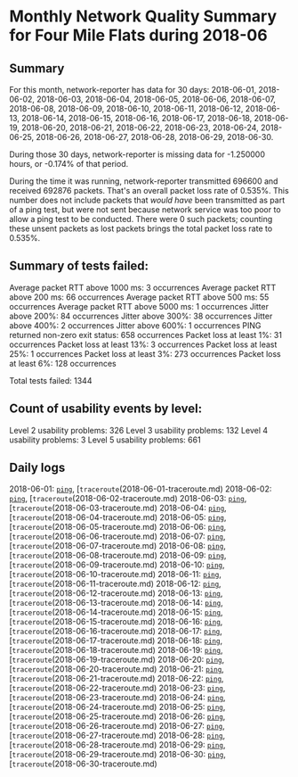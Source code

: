# Monthly Network Quality Summary for Four Mile Flats during 2018-06

## Summary 

For this month, network-reporter has data for 30 days: 2018-06-01, 2018-06-02, 2018-06-03, 2018-06-04, 2018-06-05, 2018-06-06, 2018-06-07, 2018-06-08, 2018-06-09, 2018-06-10, 2018-06-11, 2018-06-12, 2018-06-13, 2018-06-14, 2018-06-15, 2018-06-16, 2018-06-17, 2018-06-18, 2018-06-19, 2018-06-20, 2018-06-21, 2018-06-22, 2018-06-23, 2018-06-24, 2018-06-25, 2018-06-26, 2018-06-27, 2018-06-28, 2018-06-29, 2018-06-30.
    
During those 30 days, network-reporter is missing data for -1.250000 hours, or -0.174% of that period.    

During the time it was running, network-reporter transmitted 696600 and received 692876 packets. That's an overall packet 
loss rate of 0.535%. This number does not include packets that *would have* been transmitted as part of a ping test, 
but were not sent because network service was too poor to allow a ping test to be conducted. There were 0 such 
packets; counting these unsent packets as lost packets brings the total packet loss rate to 0.535%.

## Summary of tests failed:

Average packet RTT above 1000 ms: 3 occurrences
Average packet RTT above 200 ms: 66 occurrences
Average packet RTT above 500 ms: 55 occurrences
Average packet RTT above 5000 ms: 1 occurrences
Jitter above 200%: 84 occurrences
Jitter above 300%: 38 occurrences
Jitter above 400%: 2 occurrences
Jitter above 600%: 1 occurrences
PING returned non-zero exit status: 658 occurrences
Packet loss at least 1%: 31 occurrences
Packet loss at least 13%: 3 occurrences
Packet loss at least 25%: 1 occurrences
Packet loss at least 3%: 273 occurrences
Packet loss at least 6%: 128 occurrences

Total tests failed: 1344


## Count of usability events by level:

Level 2 usability problems: 326
Level 3 usability problems: 132
Level 4 usability problems: 3
Level 5 usability problems: 661



## Daily logs


2018-06-01: [<code>ping</code>](2018-06-01.md), [<code>traceroute</code>(2018-06-01-traceroute.md)
2018-06-02: [<code>ping</code>](2018-06-02.md), [<code>traceroute</code>(2018-06-02-traceroute.md)
2018-06-03: [<code>ping</code>](2018-06-03.md), [<code>traceroute</code>(2018-06-03-traceroute.md)
2018-06-04: [<code>ping</code>](2018-06-04.md), [<code>traceroute</code>(2018-06-04-traceroute.md)
2018-06-05: [<code>ping</code>](2018-06-05.md), [<code>traceroute</code>(2018-06-05-traceroute.md)
2018-06-06: [<code>ping</code>](2018-06-06.md), [<code>traceroute</code>(2018-06-06-traceroute.md)
2018-06-07: [<code>ping</code>](2018-06-07.md), [<code>traceroute</code>(2018-06-07-traceroute.md)
2018-06-08: [<code>ping</code>](2018-06-08.md), [<code>traceroute</code>(2018-06-08-traceroute.md)
2018-06-09: [<code>ping</code>](2018-06-09.md), [<code>traceroute</code>(2018-06-09-traceroute.md)
2018-06-10: [<code>ping</code>](2018-06-10.md), [<code>traceroute</code>(2018-06-10-traceroute.md)
2018-06-11: [<code>ping</code>](2018-06-11.md), [<code>traceroute</code>(2018-06-11-traceroute.md)
2018-06-12: [<code>ping</code>](2018-06-12.md), [<code>traceroute</code>(2018-06-12-traceroute.md)
2018-06-13: [<code>ping</code>](2018-06-13.md), [<code>traceroute</code>(2018-06-13-traceroute.md)
2018-06-14: [<code>ping</code>](2018-06-14.md), [<code>traceroute</code>(2018-06-14-traceroute.md)
2018-06-15: [<code>ping</code>](2018-06-15.md), [<code>traceroute</code>(2018-06-15-traceroute.md)
2018-06-16: [<code>ping</code>](2018-06-16.md), [<code>traceroute</code>(2018-06-16-traceroute.md)
2018-06-17: [<code>ping</code>](2018-06-17.md), [<code>traceroute</code>(2018-06-17-traceroute.md)
2018-06-18: [<code>ping</code>](2018-06-18.md), [<code>traceroute</code>(2018-06-18-traceroute.md)
2018-06-19: [<code>ping</code>](2018-06-19.md), [<code>traceroute</code>(2018-06-19-traceroute.md)
2018-06-20: [<code>ping</code>](2018-06-20.md), [<code>traceroute</code>(2018-06-20-traceroute.md)
2018-06-21: [<code>ping</code>](2018-06-21.md), [<code>traceroute</code>(2018-06-21-traceroute.md)
2018-06-22: [<code>ping</code>](2018-06-22.md), [<code>traceroute</code>(2018-06-22-traceroute.md)
2018-06-23: [<code>ping</code>](2018-06-23.md), [<code>traceroute</code>(2018-06-23-traceroute.md)
2018-06-24: [<code>ping</code>](2018-06-24.md), [<code>traceroute</code>(2018-06-24-traceroute.md)
2018-06-25: [<code>ping</code>](2018-06-25.md), [<code>traceroute</code>(2018-06-25-traceroute.md)
2018-06-26: [<code>ping</code>](2018-06-26.md), [<code>traceroute</code>(2018-06-26-traceroute.md)
2018-06-27: [<code>ping</code>](2018-06-27.md), [<code>traceroute</code>(2018-06-27-traceroute.md)
2018-06-28: [<code>ping</code>](2018-06-28.md), [<code>traceroute</code>(2018-06-28-traceroute.md)
2018-06-29: [<code>ping</code>](2018-06-29.md), [<code>traceroute</code>(2018-06-29-traceroute.md)
2018-06-30: [<code>ping</code>](2018-06-30.md), [<code>traceroute</code>(2018-06-30-traceroute.md)
